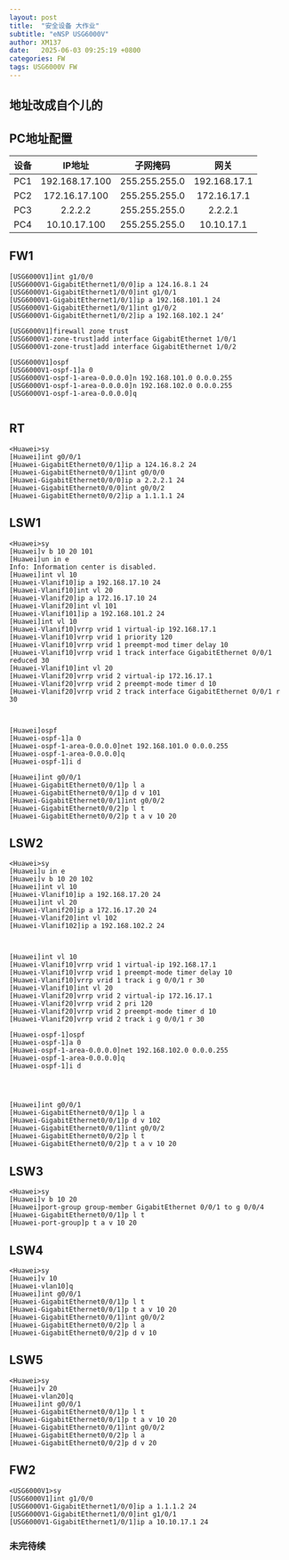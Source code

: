 ```yaml
---
layout: post
title:  "安全设备 大作业"
subtitle: "eNSP USG6000V"
author: XM137
date:   2025-06-03 09:25:19 +0800
categories: FW
tags: USG6000V FW 
---
```


## 地址改成自个儿的

## PC地址配置

|    设备     |        IP地址      |       子网掩码       |        网关        |
|   :----:    |        :----:      |       :----:        |       :----:       |
|     PC1     |   192.168.17.100   |    255.255.255.0    |    192.168.17.1    |
|     PC2     |    172.16.17.100   |    255.255.255.0    |     172.16.17.1    |
|     PC3     |       2.2.2.2      |    255.255.255.0    |       2.2.2.1      |
|     PC4     |    10.10.17.100    |    255.255.255.0    |     10.10.17.1     |



## FW1
```CLI
[USG6000V1]int g1/0/0
[USG6000V1-GigabitEthernet1/0/0]ip a 124.16.8.1 24
[USG6000V1-GigabitEthernet1/0/0]int g1/0/1
[USG6000V1-GigabitEthernet1/0/1]ip a 192.168.101.1 24
[USG6000V1-GigabitEthernet1/0/1]int g1/0/2
[USG6000V1-GigabitEthernet1/0/2]ip a 192.168.102.1 24‘

[USG6000V1]firewall zone trust 
[USG6000V1-zone-trust]add interface GigabitEthernet 1/0/1 
[USG6000V1-zone-trust]add interface GigabitEthernet 1/0/2

[USG6000V1]ospf
[USG6000V1-ospf-1]a 0
[USG6000V1-ospf-1-area-0.0.0.0]n 192.168.101.0 0.0.0.255
[USG6000V1-ospf-1-area-0.0.0.0]n 192.168.102.0 0.0.0.255
[USG6000V1-ospf-1-area-0.0.0.0]q


```

## RT
```CLI
<Huawei>sy
[Huawei]int g0/0/1
[Huawei-GigabitEthernet0/0/1]ip a 124.16.8.2 24
[Huawei-GigabitEthernet0/0/1]int g0/0/0
[Huawei-GigabitEthernet0/0/0]ip a 2.2.2.1 24
[Huawei-GigabitEthernet0/0/0]int g0/0/2
[Huawei-GigabitEthernet0/0/2]ip a 1.1.1.1 24
```

## LSW1
```CLI
<Huawei>sy
[Huawei]v b 10 20 101 
[Huawei]un in e
Info: Information center is disabled.
[Huawei]int vl 10
[Huawei-Vlanif10]ip a 192.168.17.10 24
[Huawei-Vlanif10]int vl 20
[Huawei-Vlanif20]ip a 172.16.17.10 24
[Huawei-Vlanif20]int vl 101
[Huawei-Vlanif101]ip a 192.168.101.2 24
[Huawei]int vl 10
[Huawei-Vlanif10]vrrp vrid 1 virtual-ip 192.168.17.1
[Huawei-Vlanif10]vrrp vrid 1 priority 120
[Huawei-Vlanif10]vrrp vrid 1 preempt-mod timer delay 10
[Huawei-Vlanif10]vrrp vrid 1 track interface GigabitEthernet 0/0/1 reduced 30
[Huawei-Vlanif10]int vl 20
[Huawei-Vlanif20]vrrp vrid 2 virtual-ip 172.16.17.1
[Huawei-Vlanif20]vrrp vrid 2 preempt-mode timer d 10
[Huawei-Vlanif20]vrrp vrid 2 track interface GigabitEthernet 0/0/1 r 30



[Huawei]ospf 
[Huawei-ospf-1]a 0
[Huawei-ospf-1-area-0.0.0.0]net 192.168.101.0 0.0.0.255
[Huawei-ospf-1-area-0.0.0.0]q
[Huawei-ospf-1]i d

[Huawei]int g0/0/1
[Huawei-GigabitEthernet0/0/1]p l a
[Huawei-GigabitEthernet0/0/1]p d v 101
[Huawei-GigabitEthernet0/0/1]int g0/0/2
[Huawei-GigabitEthernet0/0/2]p l t
[Huawei-GigabitEthernet0/0/2]p t a v 10 20

```

## LSW2


```CLI
<Huawei>sy
[Huawei]u in e
[Huawei]v b 10 20 102
[Huawei]int vl 10
[Huawei-Vlanif10]ip a 192.168.17.20 24
[Huawei]int vl 20
[Huawei-Vlanif20]ip a 172.16.17.20 24
[Huawei-Vlanif20]int vl 102
[Huawei-Vlanif102]ip a 192.168.102.2 24



[Huawei]int vl 10
[Huawei-Vlanif10]vrrp vrid 1 virtual-ip 192.168.17.1 
[Huawei-Vlanif10]vrrp vrid 1 preempt-mode timer delay 10
[Huawei-Vlanif10]vrrp vrid 1 track i g 0/0/1 r 30
[Huawei-Vlanif10]int vl 20
[Huawei-Vlanif20]vrrp vrid 2 virtual-ip 172.16.17.1
[Huawei-Vlanif20]vrrp vrid 2 pri 120
[Huawei-Vlanif20]vrrp vrid 2 preempt-mode timer d 10
[Huawei-Vlanif20]vrrp vrid 2 track i g 0/0/1 r 30

[Huawei-ospf-1]ospf
[Huawei-ospf-1]a 0
[Huawei-ospf-1-area-0.0.0.0]net 192.168.102.0 0.0.0.255
[Huawei-ospf-1-area-0.0.0.0]q
[Huawei-ospf-1]i d




[Huawei]int g0/0/1
[Huawei-GigabitEthernet0/0/1]p l a
[Huawei-GigabitEthernet0/0/1]p d v 102
[Huawei-GigabitEthernet0/0/1]int g0/0/2
[Huawei-GigabitEthernet0/0/2]p l t
[Huawei-GigabitEthernet0/0/2]p t a v 10 20

```



## LSW3
```CLI
<Huawei>sy
[Huawei]v b 10 20
[Huawei]port-group group-member GigabitEthernet 0/0/1 to g 0/0/4
[Huawei-GigabitEthernet0/0/1]p l t
[Huawei-port-group]p t a v 10 20
```


## LSW4
```CLI
<Huawei>sy
[Huawei]v 10
[Huawei-vlan10]q
[Huawei]int g0/0/1
[Huawei-GigabitEthernet0/0/1]p l t
[Huawei-GigabitEthernet0/0/1]p t a v 10 20
[Huawei-GigabitEthernet0/0/1]int g0/0/2
[Huawei-GigabitEthernet0/0/2]p l a
[Huawei-GigabitEthernet0/0/2]p d v 10
```


## LSW5
```CLI
<Huawei>sy
[Huawei]v 20
[Huawei-vlan20]q
[Huawei]int g0/0/1
[Huawei-GigabitEthernet0/0/1]p l t
[Huawei-GigabitEthernet0/0/1]p t a v 10 20
[Huawei-GigabitEthernet0/0/1]int g0/0/2
[Huawei-GigabitEthernet0/0/2]p l a
[Huawei-GigabitEthernet0/0/2]p d v 20
```


## FW2

```CLI
<USG6000V1>sy
[USG6000V1]int g1/0/0
[USG6000V1-GigabitEthernet1/0/0]ip a 1.1.1.2 24
[USG6000V1-GigabitEthernet1/0/0]int g1/0/1
[USG6000V1-GigabitEthernet1/0/1]ip a 10.10.17.1 24
```
### 未完待续